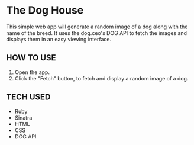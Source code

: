 # The Dog House

  This simple web app will generate a random image of a dog along with the name of the breed. It uses the dog.ceo's DOG API to fetch the images and displays them in an easy viewing interface.

## HOW TO USE ##

  1. Open the app.
  2. Click the "Fetch" button, to fetch and display a random image of a dog. 

  ## TECH USED ##

- Ruby
- Sinatra
- HTML
- CSS
- DOG API
